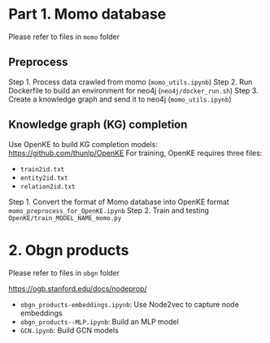 # Part 1. Momo database

Please refer to files in `momo` folder

## Preprocess
Step 1. Process data crawled from momo (`momo_utils.ipynb`)
Step 2. Run Dockerfile to build an environment for neo4j (`neo4j/docker_run.sh`)
Step 3. Create a knowledge graph and send it to neo4j (`momo_utils.ipynb`)

## Knowledge graph (KG) completion

Use OpenKE to build KG completion models: https://github.com/thunlp/OpenKE
For training, OpenKE requires three files:
- `train2id.txt`
- `entity2id.txt`
- `relation2id.txt`

Step 1. Convert the format of Momo database into OpenKE format `momo_preprocess_for_OpenKE.ipynb`
Step 2. Train and testing `OpenKE/train_MODEL_NAME_momo.py`

# 2. Obgn products

Please refer to files in `obgn` folder

https://ogb.stanford.edu/docs/nodeprop/

- `obgn_products-embeddings.ipynb`: Use Node2vec to capture node embeddings
- `obgn_products--MLP.ipynb`: Build an MLP model
- `GCN.ipynb`: Build GCN models